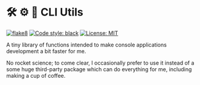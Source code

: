 # 🛠️️ ⚙ 🔧 CLI Utils

[![flake8](https://github.com/vkostyanetsky/CLIUtils/actions/workflows/flake8.yml/badge.svg)](https://github.com/vkostyanetsky/CLIUtils/actions/workflows/flake8.yml) [![Code style: black](https://img.shields.io/badge/code%20style-black-000000.svg)](https://github.com/psf/black) [![License: MIT](https://img.shields.io/badge/License-MIT-yellow.svg)](https://opensource.org/licenses/MIT)   

A tiny library of functions intended to make console applications development a bit faster for me.

No rocket science; to come clear, I occasionally prefer to use it instead of a some huge third-party package which can do everything for me, including making a cup of coffee.